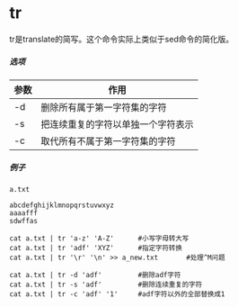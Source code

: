 # tr


tr是translate的简写。这个命令实际上类似于sed命令的简化版。


##### 选项

参数|作用
----|----
-d|删除所有属于第一字符集的字符
-s|把连续重复的字符以单独一个字符表示
-c|取代所有不属于第一字符集的字符


##### 例子


```
a.txt

abcdefghijklmnopqrstuvwxyz
aaaafff
sdwffas
````



```
cat a.txt | tr 'a-z' 'A-Z'		#小写字母转大写
cat a.txt | tr 'adf' 'XYZ'		#指定字符转换
cat a.txt | tr '\r' '\n' >> a_new.txt 		#处理^M问题
```


```
cat a.txt | tr -d 'adf' 		#删除adf字符
cat a.txt | tr -s 'adf'			#删除连续重复的字符
cat a.txt | tr -c 'adf' '1'		#adf字符以外的全部替换成1
``` 